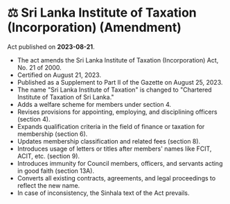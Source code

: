 # ⚖️  Sri Lanka Institute of Taxation (Incorporation) (Amendment)

Act published on **2023-08-21**.

- The act amends the Sri Lanka Institute of Taxation (Incorporation) Act, No. 21 of 2000.
- Certified on August 21, 2023.
- Published as a Supplement to Part II of the Gazette on August 25, 2023.
- The name "Sri Lanka Institute of Taxation" is changed to "Chartered Institute of Taxation of Sri Lanka."
- Adds a welfare scheme for members under section 4.
- Revises provisions for appointing, employing, and disciplining officers (section 4).
- Expands qualification criteria in the field of finance or taxation for membership (section 6).
- Updates membership classification and related fees (section 8).
- Introduces usage of letters or titles after members' names like FCIT, ACIT, etc. (section 9).
- Introduces immunity for Council members, officers, and servants acting in good faith (section 13A).
- Converts all existing contracts, agreements, and legal proceedings to reflect the new name.
- In case of inconsistency, the Sinhala text of the Act prevails.
